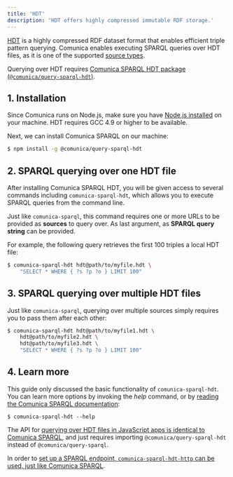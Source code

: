 ```yaml
---
title: 'HDT'
description: 'HDT offers highly compressed immutable RDF storage.'
---
```


[HDT](http://www.rdfhdt.org/) is a highly compressed RDF dataset format that enables efficient triple pattern querying.
Comunica enables executing SPARQL queries over HDT files,
as it is one of the supported [source types](/docs/query/advanced/source_types/).

Querying over HDT requires [Comunica SPARQL HDT package (`@comunica/query-sparql-hdt`)](https://github.com/comunica/comunica-feature-hdt/tree/master/engines/query-sparql-hdt#readme).

## 1. Installation

Since Comunica runs on Node.js, make sure you have [Node.js installed](https://nodejs.org/en/) on your machine.
HDT requires GCC 4.9 or higher to be available.

Next, we can install Comunica SPARQL on our machine:
```bash
$ npm install -g @comunica/query-sparql-hdt
```

## 2. SPARQL querying over one HDT file

After installing Comunica SPARQL HDT, you will be given access to several commands including `comunica-sparql-hdt`,
which allows you to execute SPARQL queries from the command line.

Just like `comunica-sparql`,
this command requires one or more URLs to be provided as **sources** to query over.
As last argument, as **SPARQL query string** can be provided.

For example, the following query retrieves the first 100 triples a local HDT file:
```bash
$ comunica-sparql-hdt hdt@path/to/myfile.hdt \
    "SELECT * WHERE { ?s ?p ?o } LIMIT 100"
```

## 3. SPARQL querying over multiple HDT files

Just like `comunica-sparql`, querying over multiple sources simply requires you to pass them after each other:
```bash
$ comunica-sparql-hdt hdt@path/to/myfile1.hdt \
    hdt@path/to/myfile2.hdt \
    hdt@path/to/myfile3.hdt \
    "SELECT * WHERE { ?s ?p ?o } LIMIT 100"
```

## 4. Learn more

This guide only discussed the basic functionality of `comunica-sparql-hdt`.
You can learn more options by invoking the _help_ command, or by [reading the Comunica SPARQL documentation](/docs/query/getting_started/query_cli/):
```text
$ comunica-sparql-hdt --help
```

The API for [querying over HDT files in JavaScript apps is identical to Comunica SPARQL](/docs/query/getting_started/query_app/),
and just requires importing `@comunica/query-sparql-hdt` instead of `@comunica/query-sparql`.

In order to [set up a SPARQL endpoint, `comunica-sparql-hdt-http` can be used, just like Comunica SPARQL](/docs/query/getting_started/setup_endpoint/).
